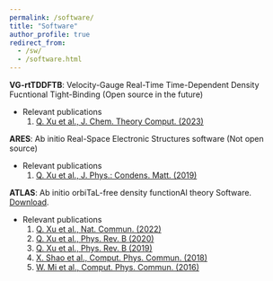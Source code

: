 ```yaml
---
permalink: /software/
title: "Software"
author_profile: true
redirect_from: 
  - /sw/
  - /software.html
---
```


**VG-rtTDDFTB**: Velocity-Gauge Real-Time Time-Dependent Density Fucntional Tight-Binding
  (Open source in the future)
  * Relevant publications
    1. [Q. Xu et al., J. Chem. Theory Comput. (2023)](https://doi.org/10.1021/acs.jctc.3c00689)
  
**ARES**: Ab initio Real-Space Electronic Structures software
  (Not open source)
  * Relevant publications
    1. [Q. Xu et al., J. Phys.: Condens. Matt. (2019)](https://doi.org/10.1088/1361-648X/ab2a63)

**ATLAS**: Ab initio orbiTaL-free density functionAl theory Software.
  [Download](http://atlas-ch.cn/).
  * Relevant publications
    1. [Q. Xu et al., Nat. Commun. (2022)](https://doi.org/10.1038/s41467-022-29002-3)
    1. [Q. Xu et al., Phys. Rev. B (2020)](https://doi.org/10.1103/PhysRevB.101.045110)
    1. [Q. Xu et al., Phys. Rev. B (2019)](https://doi.org/10.1103/PhysRevB.100.205132)
    1. [X. Shao et al., Comput. Phys. Commun. (2018)](https://doi.org/10.1016/j.cpc.2018.07.009)
    1. [W. Mi et al., Comput. Phys. Commun. (2016)](https://doi.org/10.1016/j.cpc.2015.11.004)
